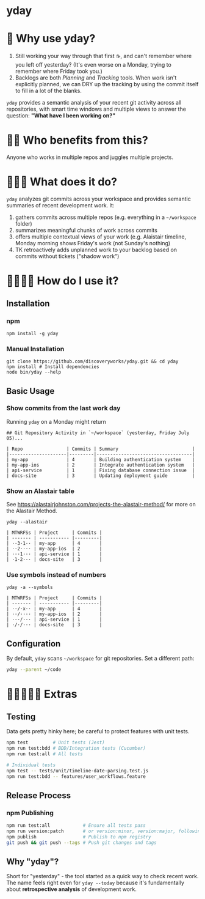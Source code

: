 # yday

📜 Why use yday?
=============================

1. Still working your way through that first ☕️, and can't remember where you left off yesterday? (It's even worse on a Monday, trying to remember where Friday took you.)
2. Backlogs are both _Planning_ and _Tracking_ tools. When work isn't explicitly planned, we can DRY up the tracking by using the commit itself to fill in a lot of the blanks.

`yday` provides a semantic analysis of your recent git activity across all repositories, with smart time windows and multiple views to answer the question: **"What have I been working on?"**


📜📜 Who benefits from this?
=============================

Anyone who works in multiple repos and juggles multiple projects.

📜📜📜 What does it do?
=============================

`yday` analyzes git commits across your workspace and provides semantic summaries of recent development work. It:

1. gathers commits across multiple repos (e.g. everything in a `~/workspace` folder)
2. summarizes meaningful chunks of work across commits
3. offers multiple contextual views of your work (e.g. Alaistair timeline, Monday morning shows Friday's work (not Sunday's nothing)
4. TK retroactively adds unplanned work to your backlog based on commits without tickets ("shadow work")


📜📜📜📜 How do I use it?
=============================

## Installation

### npm
```shell
npm install -g yday
```

### Manual Installation
```shell
git clone https://github.com/discoveryworks/yday.git && cd yday
npm install # Install dependencies
node bin/yday --help
```

## Basic Usage

### Show commits from the last work day

Running `yday` on a Monday might return

    ## Git Repository Activity in `~/workspace` (yesterday, Friday July 05)...

    | Repo                | Commits | Summary                           |
    |---------------------|---------|-----------------------------------|
    | my-app              | 4       | Building authentication system    |
    | my-app-ios          | 2       | Integrate authentication system   |
    | api-service         | 1       | Fixing database connection issue  |
    | docs-site           | 3       | Updating deployment guide         |


### Show an Alastair table
See https://alastairjohnston.com/projects-the-alastair-method/ for more on the Alastair Method.
```shell
yday --alastair

| MTWRFSs | Project     | Commits |
| ------- | ----------- |---------|
| ··3·1·· | my-app      | 4       |
| ··2···· | my-app-ios  | 2       |
| ···1··· | api-service | 1       |
| ·1·2··· | docs-site   | 3       |
```


### Use symbols instead of numbers
```shell
yday -a --symbols

| MTWRFSs | Project     | Commits |
| ------- | ----------- |---------|
| ··/·x·· | my-app      | 4       |
| ··/···· | my-app-ios  | 2       |
| ···/··· | api-service | 1       |
| ·/·/··· | docs-site   | 3       |
```



## Configuration

By default, `yday` scans `~/workspace` for git repositories. Set a different path:

```bash
yday --parent ~/code
```


📜📜📜📜📜 Extras
=============================

## Testing

Data gets pretty hinky here; be careful to protect features with unit tests.

```bash
npm test         # Unit tests (Jest)
npm run test:bdd # BDD/Integration tests (Cucumber)
npm run test:all # All tests

# Individual tests
npm test -- tests/unit/timeline-date-parsing.test.js
npm run test:bdd -- features/user_workflows.feature
```

## Release Process

### npm Publishing
```bash
npm run test:all            # Ensure all tests pass
npm run version:patch       # or version:minor, version:major, following Semantic Versioning
npm publish                 # Publish to npm registry
git push && git push --tags # Push git changes and tags
```

## Why "yday"?

Short for "yesterday" - the tool started as a quick way to check recent work. The name feels right even for `yday --today` because it's fundamentally about **retrospective analysis** of development work.
